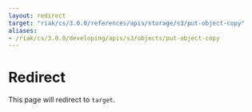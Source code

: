 ```yaml
---
layout: redirect
target: "riak/cs/3.0.0/references/apis/storage/s3/put-object-copy"
aliases:
- /riak/cs/3.0.0/developing/apis/s3/objects/put-object-copy
---
```


# Redirect

This page will redirect to `target`.
